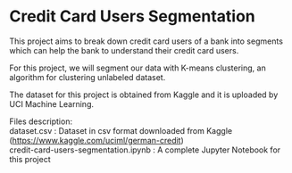 # Credit Card Users Segmentation

This project aims to break down credit card users of a bank into segments which can help the bank to understand their credit card users.

For this project, we will segment our data with K-means clustering, an algorithm for clustering unlabeled dataset.

The dataset for this project is obtained from Kaggle and it is uploaded by UCI Machine Learning.

Files description:     
dataset.csv :  Dataset in csv format downloaded from Kaggle (https://www.kaggle.com/uciml/german-credit)    
credit-card-users-segmentation.ipynb :  A complete Jupyter Notebook for this project
